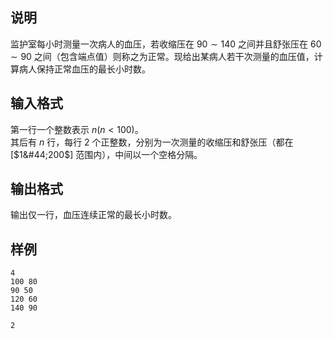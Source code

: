 <h2>说明</h2>

监护室每小时测量一次病人的血压，若收缩压在 $90\sim 140$ 之间并且舒张压在 $60\sim 90$ 之间（包含端点值）则称之为正常。现给出某病人若干次测量的血压值，计算病人保持正常血压的最长小时数。
<h2>输入格式</h2>

第一行一个整数表示 $n$($n<100$)。<br>其后有 $n$ 行，每行 $2$ 个正整数，分别为一次测量的收缩压和舒张压（都在 [$1&#44;200$] 范围内），中间以一个空格分隔。

<h2>输出格式</h2>

输出仅一行，血压连续正常的最长小时数。

<h2>样例</h2>
<pre><code class="language-input1">4
100 80
90 50
120 60
140 90</code></pre><pre><code class="language-output1">2</code></pre>
